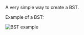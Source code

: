 A very simple way to create a BST.

Example of a BST:

![BST example](https://user-images.githubusercontent.com/86644466/143897562-69898614-d131-440b-ba4f-92fcc6a6ab67.png)
